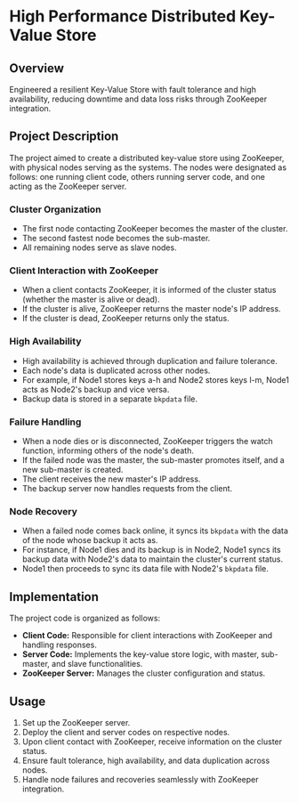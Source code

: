 # High Performance Distributed Key-Value Store

## Overview

Engineered a resilient Key-Value Store with fault tolerance and high availability, reducing downtime and data loss risks through ZooKeeper integration.

## Project Description

The project aimed to create a distributed key-value store using ZooKeeper, with physical nodes serving as the systems. The nodes were designated as follows: one running client code, others running server code, and one acting as the ZooKeeper server.

### Cluster Organization

- The first node contacting ZooKeeper becomes the master of the cluster.
- The second fastest node becomes the sub-master.
- All remaining nodes serve as slave nodes.

### Client Interaction with ZooKeeper

- When a client contacts ZooKeeper, it is informed of the cluster status (whether the master is alive or dead).
- If the cluster is alive, ZooKeeper returns the master node's IP address.
- If the cluster is dead, ZooKeeper returns only the status.

### High Availability

- High availability is achieved through duplication and failure tolerance.
- Each node's data is duplicated across other nodes.
- For example, if Node1 stores keys a-h and Node2 stores keys l-m, Node1 acts as Node2's backup and vice versa.
- Backup data is stored in a separate `bkpdata` file.

### Failure Handling

- When a node dies or is disconnected, ZooKeeper triggers the watch function, informing others of the node's death.
- If the failed node was the master, the sub-master promotes itself, and a new sub-master is created.
- The client receives the new master's IP address.
- The backup server now handles requests from the client.

### Node Recovery

- When a failed node comes back online, it syncs its `bkpdata` with the data of the node whose backup it acts as.
- For instance, if Node1 dies and its backup is in Node2, Node1 syncs its backup data with Node2's data to maintain the cluster's current status.
- Node1 then proceeds to sync its data file with Node2's `bkpdata` file.

## Implementation

The project code is organized as follows:

- **Client Code:** Responsible for client interactions with ZooKeeper and handling responses.
- **Server Code:** Implements the key-value store logic, with master, sub-master, and slave functionalities.
- **ZooKeeper Server:** Manages the cluster configuration and status.

## Usage

1. Set up the ZooKeeper server.
2. Deploy the client and server codes on respective nodes.
3. Upon client contact with ZooKeeper, receive information on the cluster status.
4. Ensure fault tolerance, high availability, and data duplication across nodes.
5. Handle node failures and recoveries seamlessly with ZooKeeper integration.
